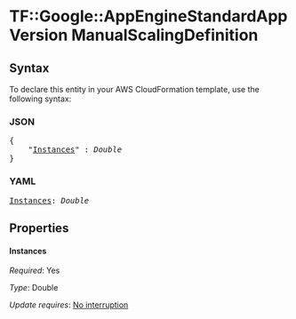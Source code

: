 # TF::Google::AppEngineStandardAppVersion ManualScalingDefinition

## Syntax

To declare this entity in your AWS CloudFormation template, use the following syntax:

### JSON

<pre>
{
    "<a href="#instances" title="Instances">Instances</a>" : <i>Double</i>
}
</pre>

### YAML

<pre>
<a href="#instances" title="Instances">Instances</a>: <i>Double</i>
</pre>

## Properties

#### Instances

_Required_: Yes

_Type_: Double

_Update requires_: [No interruption](https://docs.aws.amazon.com/AWSCloudFormation/latest/UserGuide/using-cfn-updating-stacks-update-behaviors.html#update-no-interrupt)

